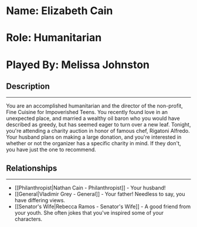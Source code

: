 # Name: Elizabeth Cain
# Role: Humanitarian
# Played By: Melissa Johnston

## Description
---
You are an accomplished humanitarian and the director of the non-profit, Fine Cuisine for Impoverished Teens. You recently found love in an unexpected place, and married a wealthy oil baron who you would have described as greedy, but has seemed eager to turn over a new leaf. Tonight, you're attending a charity auction in honor of famous chef, Rigatoni Alfredo. Your husband plans on making a large donation, and you're interested in whether or not the organizer has a specific charity in mind. If they don't, you have just the one to recommend.

## Relationships
---
- [[Philanthropist|Nathan Cain - Philanthropist]]  - Your husband!
- [[General|Vladimir Grey - General]]  - Your father! Needless to say, you have differing views.
- [[Senator's Wife|Rebecca Ramos - Senator's Wife]]  - A good friend from your youth. She often jokes that you've inspired some of your characters.